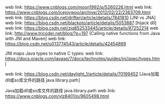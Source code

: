 web link: https://www.cnblogs.com/moon1992/p/5260226.html
web link: https://www.cnblogs.com/icejoywoo/archive/2012/02/22/2363709.html
web link: https://blog.csdn.net/drifterj/article/details/7841810 [JNI vs JNA]
web link: https://blog.csdn.net/blackoto/article/details/5053887 [hijack dll]
web link: https://blog.csdn.net/zjq852533445/article/details/87252214
web link: http://www.tricoder.net/blog/?p=197 [Calling native functions from Java with JNI and Maven]
web link: https://blog.csdn.net/u013774543/article/details/42454869





 JNI maps Java types to native C types:
web link: https://docs.oracle.com/javase/7/docs/technotes/guides/jni/spec/types.html



web link: https://blog.csdn.net/daylight_1/article/details/70199452 [Java加载dll或so库文件的路径 java.library.path]

Java加载dll或so库文件的路径 java.library.path
web link: https://www.cnblogs.com/ylz8401/p/9605498.html



